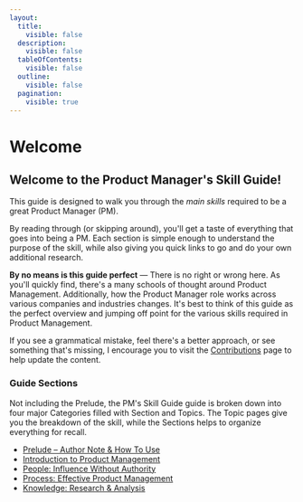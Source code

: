 ```yaml
---
layout:
  title:
    visible: false
  description:
    visible: false
  tableOfContents:
    visible: false
  outline:
    visible: false
  pagination:
    visible: true
---
```


# Welcome

## Welcome to the Product Manager's Skill Guide!

This guide is designed to walk you through the _main skills_ required to be a great Product Manager (PM).

By reading through (or skipping around), you'll get a taste of everything that goes into being a PM. Each section is simple enough to understand the purpose of the skill, while also giving you quick links to go and do your own additional research.

**By no means is this guide perfect** — There is no right or wrong here. As you'll quickly find, there's a many schools of thought around Product Management. Additionally, how the Product Manager role works across various companies and industries changes. It's best to think of this guide as the perfect overview and jumping off point for the various skills required in Product Management.&#x20;

If you see a grammatical mistake, feel there's a better approach, or see something that's missing, I encourage you to visit the [Contributions](prelude/contribute-content.md) page to help update the content.

### Guide Sections

Not including the Prelude, the PM's Skill Guide guide is broken down into four major Categories filled with Section and Topics. The Topic pages give you the breakdown of the skill, while the Sections helps to organize everything for recall.

* [Prelude – Author Note & How To Use](broken-reference)
* [Introduction to Product Management](introduction/introduction-product-management.md)
* [People: Influence Without Authority](people-skills/people-influence-without-authority.md)
* [Process: Effective Product Management](process-skills/process-effective-product-management.md)
* [Knowledge: Research & Analysis](knowledge-skills/knowledge-research-and-analysis.md)

